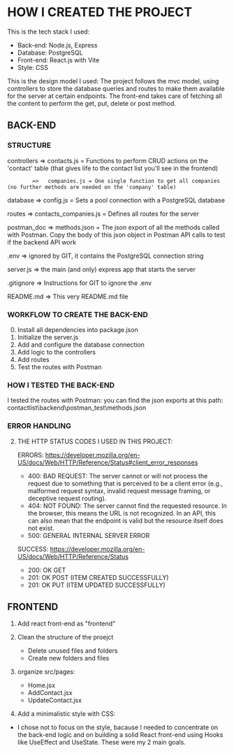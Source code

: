 # HOW I CREATED THE PROJECT

This is the tech stack I used:
- Back-end: Node.js, Express
- Database: PostgreSQL
- Front-end: React.js with Vite
- Style: CSS

This is the design model I used:
The project follows the mvc model, using controllers to store the database queries and routes to make them available for the server at certain endpoints.
The front-end takes care of fetching all the content to perform the get, put, delete or post method.



## BACK-END

### STRUCTURE

controllers =>   contacts.js = Functions to perform CRUD actions on the 'contact' table (that gives life to the contact list you'll see in the frontend)

            =>   companies.js = One single function to get all companies (no further methods are needed on the 'company' table)


database    =>   config.js = Sets a pool connection with a PostgreSQL database


routes      =>   contacts_companies.js  = Defines all routes for the server


postman_doc =>   methods.json = The json export of all the methods called with Postman. Copy the body of this json object in Postman API calls to test if the backend API work


.env        => ignored by GIT, it contains the PostgreSQL connection string


server.js   => the main (and only) express app that starts the server



.gitignore  => Instructions for GIT to ignore the .env

README.md   => This very README.md file


### WORKFLOW TO CREATE THE BACK-END
0. Install all dependencies into package.json
1. Initialize the server.js
2. Add and configure the database connection
2. Add logic to the controllers
3. Add routes
4. Test the routes with Postman

### HOW I TESTED THE BACK-END
I tested the routes with Postman: you can find the json exports at this path: contactlist\backend\postman_test\methods.json

### ERROR HANDLING
2.  THE HTTP STATUS CODES I  USED IN THIS PROJECT:

    ERRORS: https://developer.mozilla.org/en-US/docs/Web/HTTP/Reference/Status#client_error_responses

    - 400: BAD REQUEST:
    The server cannot or will not process the request due to something that is perceived to be a client error (e.g., malformed request syntax, invalid request message framing, or deceptive request routing).
    - 404: NOT FOUND:
    The server cannot find the requested resource. In the browser, this means the URL is not recognized. In an API, this can also mean that the endpoint is valid but the resource itself does not exist. 
    - 500: GENERAL INTERNAL SERVER ERROR

    SUCCESS: https://developer.mozilla.org/en-US/docs/Web/HTTP/Reference/Status
    - 200: OK GET
    - 201: OK POST (ITEM CREATED SUCCESSFULLY)
    - 201: OK PUT (ITEM UPDATED SUCCESSFULLY)



## FRONTEND

1. Add react front-end  as "frontend"

2. Clean the structure of the proejct
    - Delete unused files and folders
    - Create new folders and files

3. organize src/pages:
    - Home.jsx
    - AddContact.jsx
    - UpdateContact.jsx

4. Add a minimalistic style with CSS:
- I chose not to focus on the style, bacause I needed to concentrate on the back-end logic and on building a solid React front-end using Hooks like UseEffect and UseState. These were my 2 main goals.